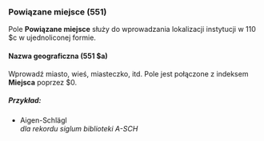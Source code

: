 ### Powiązane miejsce (551)

Pole **Powiązane miejsce** służy do wprowadzania lokalizacji instytucji w 110 $c w ujednoliconej formie.

#### Nazwa geograficzna (551 $a)

Wprowadź miasto, wieś, miasteczko, itd. Pole jest połączone z indeksem **Miejsca** poprzez $0.

##### Przykład:

- Aigen-Schlägl  
  _dla rekordu siglum biblioteki A-SCH_
